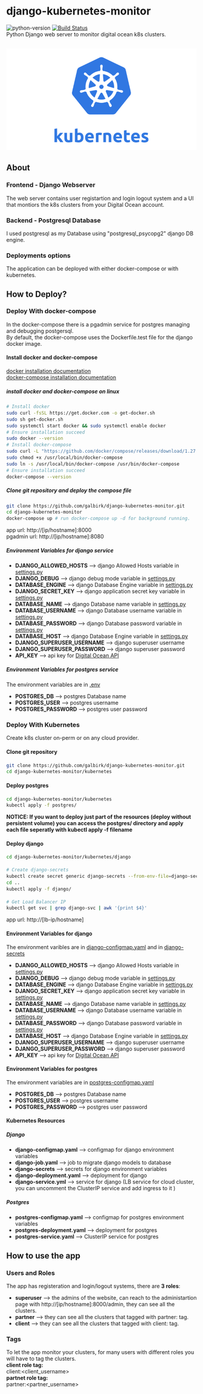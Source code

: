 # django-kubernetes-monitor
![python-version](https://img.shields.io/badge/python-v3.9-blue) [![Build Status](https://travis-ci.com/galbirk/django-kubernetes-monitor.svg?token=cAJ7spzZZ8Xpa3xfCSSh&branch=main)](https://travis-ci.com/galbirk/django-kubernetes-monitor)<br>
Python Django web server to monitor digital ocean k8s clusters.<br>
## ![k8s](app/monitor/static/monitor/k8s.ico)
## About
### Frontend - Django Webserver
The web server contains user registartion and login logout system and a UI that montiors the k8s clusters from your Digital Ocean account.
### Backend - Postgresql Database
I used postgresql as my Database using "postgresql_psycopg2" django DB engine.
### Deployments options
The application can be deployed with either docker-compose or with kubernetes.
## How to Deploy?
### Deploy With docker-compose
In the docker-compose there is a pgadmin service for postgres managing and debugging postgersql.<br>
By default, the docker-compose uses the Dockerfile.test file for the django docker image.
#### Install docker and docker-compose
[docker installation documentation](https://docs.docker.com/get-docker/)<br>
[docker-compose installation documentation](https://docs.docker.com/compose/install/)<br>
##### install docker and docker-compose on linux
```bash
# Install docker
sudo curl -fsSL https://get.docker.com -o get-docker.sh
sudo sh get-docker.sh
sudo systemctl start docker && sudo systemctl enable docker
# Ensure installation succeed
sudo docker --version
# Install docker-compose
sudo curl -L "https://github.com/docker/compose/releases/download/1.27.4/docker-compose-$(uname -s)-$(uname -m)" -o /usr/local/bin/docker-compose
sudo chmod +x /usr/local/bin/docker-compose
sudo ln -s /usr/local/bin/docker-compose /usr/bin/docker-compose
# Ensure installation succeed
docker-compose --version
```
##### Clone git repository and deploy the compose file
```bash
git clone https://github.com/galbirk/django-kubernetes-monitor.git
cd django-kubernetes-monitor
docker-compose up # run docker-compose up -d for background running.
```
app url: http://[ip/hostname]:8000<br>
pgadmin url: http://[ip/hostname]:8080<br>
##### Environment Variables for django service
* **DJANGO_ALLOWED_HOSTS** --> django Allowed Hosts variable in [settings.py](app/monitor_k8s/settings.py)
* **DJANGO_DEBUG** --> django debug mode variable in [settings.py](app/monitor_k8s/settings.py)
* **DATABASE_ENGINE** --> django Database Engine variable in [settings.py](app/monitor_k8s/settings.py)
* **DJANGO_SECRET_KEY** --> django application secret key variable in [settings.py](app/monitor_k8s/settings.py)
* **DATABASE_NAME** --> django Database name variable in [settings.py](app/monitor_k8s/settings.py)
* **DATABASE_USERNAME** --> django Database username variable in [settings.py](app/monitor_k8s/settings.py)
* **DATABASE_PASSWORD** --> django Database password variable in [settings.py](app/monitor_k8s/settings.py)
* **DATABASE_HOST** --> django Database Engine variable in [settings.py](app/monitor_k8s/settings.py)
* **DJANGO_SUPERUSER_USERNAME** --> django superuser username 
* **DJANGO_SUPERUSER_PASSWORD** --> django superuser password
* **API_KEY** --> api key for [Digital Ocean API](https://developers.digitalocean.com/documentation/v2/)
##### Environment Variables for postgres service
The environment variables are in [.env](db/.env)
* **POSTGRES_DB** --> postgres Database name
* **POSTGRES_USER** --> postgres username
* **POSTGRES_PASSWORD** --> postgres user password
### Deploy With Kubernetes
Create k8s cluster on-perm or on any cloud provider.
#### Clone git repository
```bash
git clone https://github.com/galbirk/django-kubernetes-monitor.git
cd django-kubernetes-monitor/kubernetes
```
#### Deploy postgres
```bash
cd django-kubernetes-monitor/kubernetes
kubectl apply -f postgres/
```
**NOTICE: If you want to deploy just part of the resources (deploy without persistent volume) you can access the postgres/ directory and apply each file seperatly with kubectl apply -f filename** 
#### Deploy django
```bash
cd django-kubernetes-monitor/kubernetes/django

# Create django-secrets
kubectl create secret generic django-secrets --from-env-file=django-secrets
cd ..
kubectl apply -f django/

# Get Load Balancer IP
kubectl get svc | grep django-svc | awk '{print $4}'
```
app url: http://[lb-ip/hostname]<br>
#### Environment Variables for django
The environment varibles are in [django-configmap.yaml](kubernetes/django/django-configmap.yaml) and in [django-secrets](kubernetes/django/django-secrets)
* **DJANGO_ALLOWED_HOSTS** --> django Allowed Hosts variable in [settings.py](app/monitor_k8s/settings.py)
* **DJANGO_DEBUG** --> django debug mode variable in [settings.py](app/monitor_k8s/settings.py)
* **DATABASE_ENGINE** --> django Database Engine variable in [settings.py](app/monitor_k8s/settings.py)
* **DJANGO_SECRET_KEY** --> django application secret key variable in [settings.py](app/monitor_k8s/settings.py)
* **DATABASE_NAME** --> django Database name variable in [settings.py](app/monitor_k8s/settings.py)
* **DATABASE_USERNAME** --> django Database username variable in [settings.py](app/monitor_k8s/settings.py)
* **DATABASE_PASSWORD** --> django Database password variable in [settings.py](app/monitor_k8s/settings.py)
* **DATABASE_HOST** --> django Database Engine variable in [settings.py](app/monitor_k8s/settings.py)
* **DJANGO_SUPERUSER_USERNAME** --> django superuser username 
* **DJANGO_SUPERUSER_PASSWORD** --> django superuser password
* **API_KEY** --> api key for [Digital Ocean API](https://developers.digitalocean.com/documentation/v2/)
#### Environment Variables for postgres
The environment variables are in [postgres-configmap.yaml](kubernetes/postgres/postgres-configmap.yaml)
* **POSTGRES_DB** --> postgres Database name
* **POSTGRES_USER** --> postgres username
* **POSTGRES_PASSWORD** --> postgres user password
#### Kubernetes Resources
##### Django
* **django-configmap.yaml** --> configmap for django environment variables
* **django-job.yaml** --> job to migrate django models to database
* **django-secrets** --> secrets for django environment variables
* **django-deployment.yaml** --> deployment for django
* **django-service.yml** --> service for django (LB service for cloud cluster, you can uncomment the ClusterIP service and add ingress to it )
##### Postgres 
* **postgres-configmap.yaml** --> configmap for postgres environment variables
* **postgres-deployment.yaml** --> deployment for postgres
* **postgres-service.yaml** --> ClusterIP service for postgres
## How to use the app
### Users and Roles
The app has registeration and login/logout systems, there are **3 roles**:
* **superuser** --> the admins of the website, can reach to the administartion page with http://[ip/hostname]:8000/admin, they can see all the clusters.
* **partner** --> they can see all the clusters that tagged with partner:<username> tag.
* **client** --> they can see all the clusters that tagged with client:<username> tag.
### Tags
To let the app monitor your clusters, for many users with different roles you will have to tag the clusters.<br>
**client role tag:**<br>
client:<client_username><br>
**partnet role tag:**<br>
partner:<partner_username>
